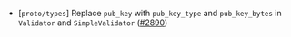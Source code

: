 - [`proto/types`] Replace `pub_key` with `pub_key_type` and `pub_key_bytes` in
  `Validator` and `SimpleValidator` ([\#2890](https://github.com/cometbft/cometbft/pull/2890))
